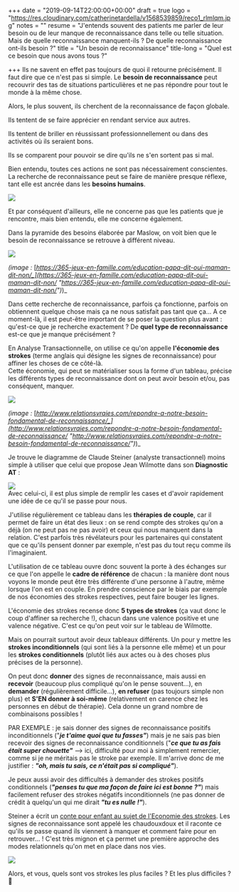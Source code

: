+++
date = "2019-09-14T22:00:00+00:00"
draft = true
logo = "https://res.cloudinary.com/catherinetardella/v1568539859/reco1_rlmlqm.jpg"
notes = ""
resume = "J'entends souvent des patients me parler de leur besoin ou de leur manque de reconnaissance dans telle ou telle situation. Mais de quelle reconnaissance manquent-ils ? De quelle reconnaissance ont-ils besoin ?"
title = "Un besoin de reconnaissance"
title-long = "Quel est ce besoin que nous avons tous ?"

+++
Ils ne savent en effet pas toujours de quoi il retourne précisément. Il faut dire que ce n'est pas si simple. Le **besoin de reconnaissance** peut recouvrir des tas de situations particulières et ne pas répondre pour tout le monde à la même chose.

Alors, le plus souvent, ils cherchent de la reconnaissance de façon globale.

Ils tentent de se faire apprécier en rendant service aux autres.

Ils tentent de briller en réussissant professionnellement ou dans des activités où ils seraient bons.

Ils se comparent pour pouvoir se dire qu'ils ne s'en sortent pas si mal.

Bien entendu, toutes ces actions ne sont pas nécessairement conscientes. La recherche de reconnaissance peut se faire de manière presque réflexe, tant elle est ancrée dans les **besoins humains**.

![](https://res.cloudinary.com/catherinetardella/v1568540103/reco3_gnhwsq.jpg)

Et par conséquent d'ailleurs, elle ne concerne pas que les patients que je rencontre, mais bien entendu, elle me concerne également.

Dans la pyramide des besoins élaborée par Maslow, on voit bien que le besoin de reconnaissance se retrouve à différent niveau.

![](https://res.cloudinary.com/catherinetardella/v1568540767/besoins_z5ktm5.jpg)

_(image :_ [_https://365-jeux-en-famille.com/education-papa-dit-oui-maman-dit-non/_](https://365-jeux-en-famille.com/education-papa-dit-oui-maman-dit-non/ "https://365-jeux-en-famille.com/education-papa-dit-oui-maman-dit-non/")_)_

Dans cette recherche de reconnaissance, parfois ça fonctionne, parfois on obtiennent quelque chose mais ça ne nous satisfait pas tant que ça... A ce moment-là, il est peut-être important de se poser la question plus avant : qu'est-ce que je recherche exactement ? De **quel type de reconnaissance** est-ce que je manque précisément ?

En Analyse Transactionnelle, on utilise ce qu'on appelle **l'économie des strokes** (terme anglais qui désigne les signes de reconnaissance) pour affiner les choses de ce côté-là.  
Cette économie, qui peut se matérialiser sous la forme d'un tableau, précise les différents types de reconnaissance dont on peut avoir besoin et/ou, pas conséquent, manquer.

![](https://res.cloudinary.com/catherinetardella/v1568541309/gestion-strokes_f1cgjp.jpg)

_(image :_ [_http://www.relationsvraies.com/repondre-a-notre-besoin-fondamental-de-reconnaissance/_](http://www.relationsvraies.com/repondre-a-notre-besoin-fondamental-de-reconnaissance/ "http://www.relationsvraies.com/repondre-a-notre-besoin-fondamental-de-reconnaissance/")_)_

Je trouve le diagramme de Claude Steiner (analyste transactionnel) moins simple à utiliser que celui que propose Jean Wilmotte dans son **Diagnostic AT** : 

![](https://res.cloudinary.com/catherinetardella/v1568541846/Diag_p0xfje.jpg)  
Avec celui-ci, il est plus simple de remplir les cases et d'avoir rapidement une idée de ce qu'il se passe pour nous.

J'utilise régulièrement ce tableau dans les **thérapies de couple**, car il permet de faire un état des lieux : on se rend compte des strokes qu'on a déjà (on ne peut pas ne pas avoir) et ceux qui nous manquent dans la relation. C'est parfois très révélateurs pour les partenaires qui constatent que ce qu'ils pensent donner par exemple, n'est pas du tout reçu comme ils l'imaginaient. 

L'utilisation de ce tableau ouvre donc souvent la porte à des échanges sur ce que l'on appelle le **cadre de référence** de chacun : la manière dont nous voyons le monde peut être très différente d'une personne à l'autre, même lorsque l'on est en couple. En prendre conscience par le biais par exemple de nos économies des strokes respectives, peut faire bouger les lignes.

L'économie des strokes recense donc **5 types de strokes** (ça vaut donc le coup d'affiner sa recherche !), chacun dans une valence positive et une valence négative. C'est ce qu'on peut voir sur le tableau de Wilmotte.

Mais on pourrait surtout avoir deux tableaux différents. Un pour y mettre les **strokes inconditionnels** (qui sont liés à la personne elle même) et un pour les **strokes conditionnels** (plutôt liés aux actes ou à des choses plus précises de la personne).

  
On peut donc **donner** des signes de reconnaissance, mais aussi en **recevoir** (beaucoup plus compliqué qu'on le pense souvent...), en **demander** (régulièrement difficile...), **en refuser** (pas toujours simple non plus) et **S'EN donner à soi-même** (relativement en carence chez les personnes en début de thérapie). Cela donne un grand nombre de combinaisons possibles !

PAR EXEMPLE : je sais donner des signes de reconnaissance positifs inconditionnels ("**_je t'aime quoi que tu fasses"_**) mais je ne sais pas bien recevoir des signes de reconnaissance conditionnels ("**_ce que tu as fais était super chouette"_** --> ici, difficulté pour moi à simplement remercier, comme si je ne méritais pas le stroke par exemple. Il m'arrive donc de me justifier : **_"oh, mais tu sais, ce n'était pas si compliqué"_**).

Je peux aussi avoir des difficultés à demander des strokes positifs conditionnels (**_"penses tu que ma façon de faire ici est bonne ?"_**) mais facilement refuser des strokes négatifs inconditionnels (ne pas donner de crédit à quelqu'un qui me dirait **_"tu es nulle !"_**).

Steiner a écrit un [conte pour enfant au sujet de l'Economie des strokes](https://www.decitre.fr/livres/le-conte-chaud-et-doux-des-chaudoudoux-9782729610005.html). Les signes de reconnaissance sont appelé les chaudouxdoux et il raconte ce qu'ils se passe quand ils viennent à manquer et comment faire pour en retrouver... ! C'est très mignon et ça permet une première approche des modes relationnels qu'on met en place dans nos vies.

![](https://res.cloudinary.com/catherinetardella/v1568541271/steiner_reco_bdjtod.jpg)

Alors, et vous, quels sont vos strokes les plus faciles ? Et les plus difficiles ? 🙂